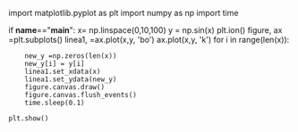 import matplotlib.pyplot as plt
import numpy as np 
import time

if __name__=="__main__":
    x= np.linspace(0,10,100)
    y = np.sin(x)
    plt.ion()
    figure, ax =plt.subplots()
    linea1, =ax.plot(x,y, 'bo')
    ax.plot(x,y, 'k')
    for i in range(len(x)):
        
        new_y =np.zeros(len(x))
        new_y[i] = y[i]
        linea1.set_xdata(x)
        linea1.set_ydata(new_y)
        figure.canvas.draw()
        figure.canvas.flush_events()
        time.sleep(0.1)
   
    plt.show()
